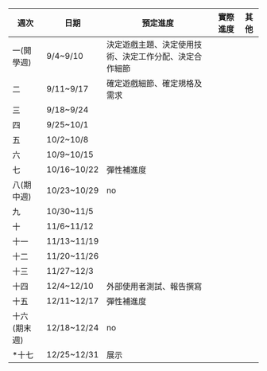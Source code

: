 
| 週次      | 日期          | 預定進度                        | 實際進度 | 其他 |
|---------|-------------|-----------------------------|------|----|
| 一(開學週)  | 9/4~9/10    | 決定遊戲主題、決定使用技術、決定工作分配、決定合作細節 |      |    |
| 二       | 9/11~9/17   | 確定遊戲細節、確定規格及需求              |      |    |
| 三       | 9/18~9/24   |                             |      |    |
| 四       | 9/25~10/1   |                             |      |    |
| 五       | 10/2~10/8   |                             |      |    |
| 六       | 10/9~10/15  |                             |      |    |
| 七       | 10/16~10/22 | 彈性補進度                       |      |    |
| 八(期中週)  | 10/23~10/29 | no                          |      |    |
| 九       | 10/30~11/5  |                             |      |    |
| 十       | 11/6~11/12  |                             |      |    |
| 十一      | 11/13~11/19 |                             |      |    |
| 十二      | 11/20~11/26 |                             |      |    |
| 十三      | 11/27~12/3  |                             |      |    |
| 十四      | 12/4~12/10  | 外部使用者測試、報告撰寫                |      |    |
| 十五      | 12/11~12/17 | 彈性補進度                       |      |    |
| 十六(期末週) | 12/18~12/24 | no                          |      |    |
| *十七     | 12/25~12/31 | 展示                          |      |    |
